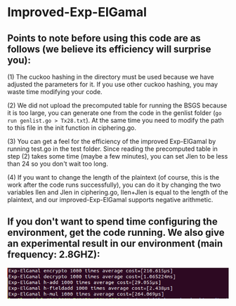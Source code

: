 # Improved-Exp-ElGamal
## Points to note before using this code are as follows (we believe its efficiency will surprise you):
(1) The cuckoo hashing in the directory must be used because we have adjusted the parameters for it. If you use other cuckoo hashing, you may waste time modifying your code.
  
(2) We did not upload the precomputed table for running the BSGS because it is too large, you can generate one from the code in the genlist folder (`go run genlist.go > Tx28.txt`). At the same time you need to modify the path to this file in the init function in ciphering.go.  

(3) You can get a feel for the efficiency of the improved Exp-ElGamal by running test.go in the test folder. Since reading the precomputed table in step (2) takes some time (maybe a few minutes), you can set Jlen to be less than 24 so you don't wait too long.

(4) If you want to change the length of the plaintext (of course, this is the work after the code runs successfully), you can do it by changing the two variables Ilen and Jlen in ciphering.go, Ilen+Jlen is equal to the length of the plaintext, and our improved-Exp-ElGamal supports negative arithmetic.  

## If you don't want to spend time configuring the environment, get the code running. We also give an experimental result in our environment (main frequency: 2.8GHZ):

![Image text](https://github.com/ShallMate/Improved-Exp-ElGamal/blob/main/res.png)
